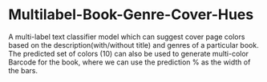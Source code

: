 # Multilabel-Book-Genre-Cover-Hues
A multi-label text classifier model which can suggest cover page colors based on the description(with/without title) and genres of a particular book. The predicted set of colors (10) can also be used to generate multi-color Barcode for the book, where we can use the prediction % as the width of the bars.
